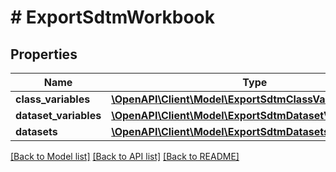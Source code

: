 # # ExportSdtmWorkbook

## Properties

Name | Type | Description | Notes
------------ | ------------- | ------------- | -------------
**class_variables** | [**\OpenAPI\Client\Model\ExportSdtmClassVariablesRow[]**](ExportSdtmClassVariablesRow.md) |  | [optional]
**dataset_variables** | [**\OpenAPI\Client\Model\ExportSdtmDatasetVariablesRow[]**](ExportSdtmDatasetVariablesRow.md) |  | [optional]
**datasets** | [**\OpenAPI\Client\Model\ExportSdtmDatasetsRow[]**](ExportSdtmDatasetsRow.md) |  | [optional]

[[Back to Model list]](../../README.md#models) [[Back to API list]](../../README.md#endpoints) [[Back to README]](../../README.md)

